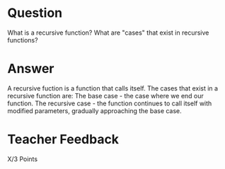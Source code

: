 # Question

What is a recursive function? What are "cases" that exist in recursive functions?

# Answer
A recursive fuction is a function that calls itself. The cases that exist in a recursive function are:
The base case - the case where we end our function.
The recursive case - the function continues to call itself with modified parameters, gradually approaching the base case.

# Teacher Feedback

X/3 Points